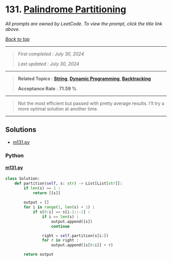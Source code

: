 # 131. [Palindrome Partitioning](<https://leetcode.com/problems/palindrome-partitioning>)

*All prompts are owned by LeetCode. To view the prompt, click the title link above.*

*[Back to top](<../README.md>)*

------

> *First completed : July 30, 2024*
>
> *Last updated : July 30, 2024*

------

> **Related Topics** : **[String](<by_topic/String.md>), [Dynamic Programming](<by_topic/Dynamic Programming.md>), [Backtracking](<by_topic/Backtracking.md>)**
>
> **Acceptance Rate** : **71.59 %**

------

> Not the most efficient but passed with pretty average results. 
> I'll try a more optimal solution at another time.

------

## Solutions

- [m131.py](<../my-submissions/m131.py>)
### Python
#### [m131.py](<../my-submissions/m131.py>)
```Python
class Solution:
    def partition(self, s: str) -> List[List[str]]:
        if len(s) == 1 :
            return [[s]]
        
        output = []
        for i in range(1, len(s) + 1) :
            if s[0:i] == s[i-1::-1] :
                if i == len(s) :
                    output.append([s])
                    continue

                right = self.partition(s[i:])
                for r in right :
                    output.append([s[0:i]] + r)

        return output
```

